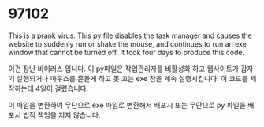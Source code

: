 # 97102
This is a prank virus.
This py file disables the task manager and causes the website to suddenly run or shake the mouse, and continues to run an exe window that cannot be turned off.
It took four days to produce this code.

이건 장난 바이러스 입니다.
이 py파일은 작업관리자를 비활성화 하고 웹사이트가 갑자기 실행되거나 마우스를 흔들게 하고 못 끄는 exe 창을 계속 실행시킵니다.
이 코드를 제작하는데 4일이 걸렸습니다.

이 파일을 변환하여 무단으로 exe 파일로 변환해서 배포시 또는 무단으로 py 파일을 배포시 법적 책임을 지지 않습니다.
